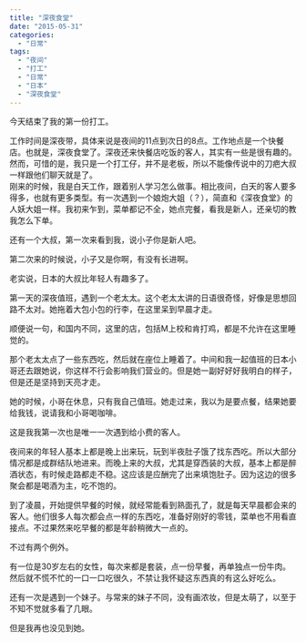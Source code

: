 ```yaml
---
title: "深夜食堂"
date: "2015-05-31"
categories: 
  - "日常"
tags: 
  - "夜间"
  - "打工"
  - "日常"
  - "日本"
  - "深夜食堂"
---
```


今天结束了我的第一份打工。

工作时间是深夜带，具体来说是夜间的11点到次日的8点。工作地点是一个快餐店。也就是，深夜食堂了。深夜还来快餐店吃饭的客人，其实有一些是很有趣的。然而，可惜的是，我只是一个打工仔，并不是老板，所以不能像传说中的刀疤大叔一样跟他们聊天就是了。  
刚来的时候，我是白天工作，跟着别人学习怎么做事。相比夜间，白天的客人要多得多，也就有更多类型。有一次遇到一个娘炮大姐（？），简直和《深夜食堂》的人妖大姐一样。我初来乍到，菜单都记不全，她点完餐，看我是新人，还亲切的教我怎么下单。

还有一个大叔，第一次来看到我，说小子你是新人吧。

第二次来的时候说，小子又是你啊，有没有长进啊。

老实说，日本的大叔比年轻人有趣多了。

第一天的深夜值班，遇到一个老太太。这个老太太讲的日语很奇怪，好像是思想回路不太对。她拖着大包小包的行李，在这里呆到早晨才走。

顺便说一句，和国内不同，这里的店，包括M上校和肯打鸡，都是不允许在这里睡觉的。

那个老太太点了一些东西吃，然后就在座位上睡着了。中间和我一起值班的日本小哥还去跟她说，你这样不行会影响我们营业的。但是她一副好好好我明白的样子，但是还是坚持到天亮才走。

她的时候，小哥在休息，只有我自己值班。她走过来，我以为是要点餐，结果她要给我钱，说请我和小哥喝咖啡。

这是我我第一次也是唯一一次遇到给小费的客人。

夜间来的年轻人基本上都是晚上出来玩，玩到半夜肚子饿了找东西吃。所以大部分情况都是成群结队地进来。而晚上来的大叔，尤其是穿西装的大叔，基本上都是醉酒状态，有时候走路都走不稳。这应该是应酬完了出来填饱肚子。因为这边的很多聚会都是喝酒为主，吃不饱的。

到了凌晨，开始提供早餐的时候，就经常能看到熟面孔了，就是每天早晨都会来的客人。他们很多人每次都会点一样的东西吃，准备好刚好的零钱，菜单也不用看直接点。不过果然来吃早餐的都是年龄稍微大一点的。

不过有两个例外。

有一位是30岁左右的女性，每次来都是套装，点一份早餐，再单独点一份牛肉。然后就不慌不忙的一口一口吃很久，不禁让我怀疑这东西真的有这么好吃么。

还有一次是遇到一个妹子。与常来的妹子不同，没有画浓妆，但是太萌了，以至于不知不觉就多看了几眼。

但是我再也没见到她。
